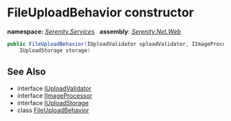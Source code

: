 # FileUploadBehavior constructor
**namespace:** *[Serenity.Services](../../README.md#serenity.services-namespace)*   **assembly**: *[Serenity.Net.Web](../../README.md)*

```csharp
public FileUploadBehavior(IUploadValidator uploadValidator, IImageProcessor imageProcessor, 
    IUploadStorage storage)
```

## See Also

* interface [IUploadValidator](../Serenity.Net.Services/../../Serenity.Web/IUploadValidator.md)
* interface [IImageProcessor](../Serenity.Net.Services/../../global/IImageProcessor.md)
* interface [IUploadStorage](../Serenity.Net.Services/../../Serenity.Web/IUploadStorage.md)
* class [FileUploadBehavior](../FileUploadBehavior.md)